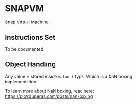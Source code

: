 # SNAPVM

Snap Virtual Machine.

## Instructions Set

To be documented.

## Object Handling

Any value is stored inside `value_t` type.
Which is a NaN boxing implementation.

To learn more about NaN boxing, read here: https://piotrduperas.com/posts/nan-boxing
